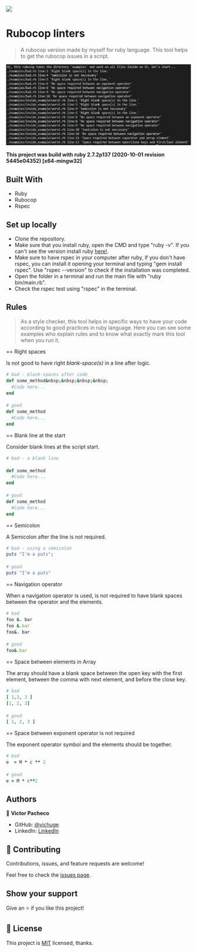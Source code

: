 ![](https://img.shields.io/badge/Microverse-blueviolet)

# Rubocop linters

> A rubocop version made by myself for ruby language. This tool helps to get the rubocop issues in a script.

![screenshot](./assets/imgs/screenshot.png)

**This project was build with ruby 2.7.2p137 (2020-10-01 revision 5445e04352) [x64-mingw32]**

## Built With

- Ruby
- Rubocop
- Rspec

## Set up locally

- Clone the repository.
- Make sure that you install ruby, open the CMD and type "ruby -v". If you can't see the version install ruby [here!](https://rubyinstaller.org/).
- Make sure to have rspec in your computer after ruby, if you don't have rspec, you can install it opening your terminal and typing "gem install rspec". Use "rspec --version" to check if the installation was completed.
- Open the folder in a terminal and run the main file with "ruby bin/main.rb".
- Check the rspec test using "rspec" in the terminal.

## Rules

> As a style checker, this tool helps in specific ways to have your code according to good practices in ruby language. Here you can see some examples who explain rules and to know what exactly mark this tool when you run it.

== Right spaces

Is not good to have right *blank-space(s)* in a line after logic.

```Ruby
# bad - blank-spaces after code
def some_method&nbsp;&nbsp;&nbsp;&nbsp;
  #Code here...
end

# good
def some_method
  #Code here...
end
```

== Blank line at the start

Consider blank lines at the script start.

```Ruby
# bad - a blank line

def some_method
  #Code here...
end

# good
def some_method
  #Code here...
end
```

== Semicolon

A Semicolon after the line is not required.

```Ruby
# bad - using a semicolon
puts "I'm a puts";

# good
puts "I'm a puts"
```

== Navigation operator

When a navigation operator is used, is not required to have blank spaces between the operator and the elements.

```Ruby
# bad
foo &. bar
foo &.bar
foo&. bar

# good
foo&.bar
```

== Space between elements in Array

The array should have a blank space between the open key with the first element, between the comma with next element, and before the close key.

```Ruby
# bad
[ 1,2, 3 ]
[1, 2, 3]

# good
[ 1, 2, 3 ]
```

== Space between exponent operator is not required

The exponent operator symbol and the elements should be together.

```Ruby
# bad
e  = M * c ** 2

# good
e = M * c**2
```

## Authors

👤 **Victor Pacheco**

- GitHub: [@vichuge](https://github.com/vichuge)
- LinkedIn: [LinkedIn](https://www.linkedin.com/in/victor-pacheco-7946aab2/)

## 🤝 Contributing

Contributions, issues, and feature requests are welcome!

Feel free to check the [issues page](https://github.com/vichuge/rb-capstone-rubocop/issues).

## Show your support

Give an ⭐️ if you like this project!

## 📝 License

This project is [MIT](https://github.com/vichuge/rb-capstone-rubocop/blob/rubocop-logic/LICENSE) licensed, thanks.
